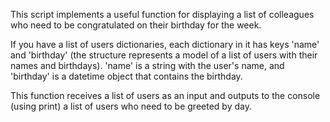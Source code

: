 This script implements a useful function for displaying a list of colleagues who need to be congratulated on their birthday for the week.

If you have a list of users dictionaries, each dictionary in it has keys 'name' and 'birthday' (the structure represents a model of a list of users with their names and birthdays). 'name' is a string with the user's name, and 'birthday' is a datetime object that contains the birthday.

This function receives a list of users as an input and outputs to the console (using print) a list of users who need to be greeted by day.
